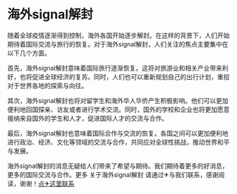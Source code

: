 # 海外signal解封

随着全球疫情逐渐得到控制，海外各国开始逐步解封。在这样的背景下，人们开始期待着国际交流与旅行的恢复。对于海外signal解封，人们关注的焦点主要集中在以下几个方面。

首先，海外signal解封意味着国际旅行逐渐恢复。这将对旅游业和相关产业带来利好，也将促进全球经济的复苏。同时，人们也可以重新规划自己的出行计划，重拾对于世界各地的探索与向往。

其次，海外signal解封也将对留学生和海外华人华侨产生积极影响。他们可以更加便利地回国探亲、访友或者进行学术交流。同时，国外的学校和企业也将更加愿意接纳来自国外的学生和人才，促进国际人才的交流与合作。

最后，海外signal解封也意味着国际合作与交流的恢复。各国之间可以更加便利地进行政治、经济、文化等领域的交流与合作，共同应对全球性挑战，推动世界和平与发展。

海外signal解封的消息无疑给人们带来了希望与期待。我们期待着更多的好消息，更多的国际交流与合作。更多 关于海外signal解封 请通过✈与我们联系，感谢阅读，谢谢！[点✈这里联系](https://c.k02.cc)